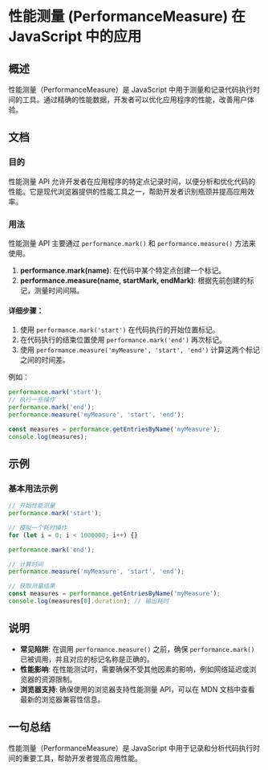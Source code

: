 <!--
Meta Description: # 性能测量 (PerformanceMeasure) 在 JavaScript 中的应用 ## 概述 性能测量（PerformanceMeasure）是 JavaScript 中用于测量和记录代码执行时间的工具。通过精确的性能数据，开发者可以优化应用程序的性能，改善用户体验。 ## 文档 ### ...
Meta Keywords: performance, mark, measure, start, end
-->

# 性能测量 (PerformanceMeasure) 在 JavaScript 中的应用

## 概述
性能测量（PerformanceMeasure）是 JavaScript 中用于测量和记录代码执行时间的工具。通过精确的性能数据，开发者可以优化应用程序的性能，改善用户体验。

## 文档
### 目的
性能测量 API 允许开发者在应用程序的特定点记录时间，以便分析和优化代码的性能。它是现代浏览器提供的性能工具之一，帮助开发者识别瓶颈并提高应用效率。

### 用法
性能测量 API 主要通过 `performance.mark()` 和 `performance.measure()` 方法来使用。

1. **performance.mark(name)**: 在代码中某个特定点创建一个标记。
2. **performance.measure(name, startMark, endMark)**: 根据先前创建的标记，测量时间间隔。

#### 详细步骤：
1. 使用 `performance.mark('start')` 在代码执行的开始位置标记。
2. 在代码执行的结束位置使用 `performance.mark('end')` 再次标记。
3. 使用 `performance.measure('myMeasure', 'start', 'end')` 计算这两个标记之间的时间差。

例如：
```javascript
performance.mark('start');
// 执行一些操作
performance.mark('end');
performance.measure('myMeasure', 'start', 'end');

const measures = performance.getEntriesByName('myMeasure');
console.log(measures);
```

## 示例
### 基本用法示例
```javascript
// 开始性能测量
performance.mark('start');

// 模拟一个耗时操作
for (let i = 0; i < 1000000; i++) {}

performance.mark('end');

// 计算时间
performance.measure('myMeasure', 'start', 'end');

// 获取测量结果
const measures = performance.getEntriesByName('myMeasure');
console.log(measures[0].duration); // 输出耗时
```

## 说明
- **常见陷阱**: 在调用 `performance.measure()` 之前，确保 `performance.mark()` 已被调用，并且对应的标记名称是正确的。
- **性能影响**: 在性能测试时，需要确保不受其他因素的影响，例如网络延迟或浏览器的资源限制。
- **浏览器支持**: 确保使用的浏览器支持性能测量 API，可以在 MDN 文档中查看最新的浏览器兼容性信息。

## 一句总结
性能测量（PerformanceMeasure）是 JavaScript 中用于记录和分析代码执行时间的重要工具，帮助开发者提高应用性能。